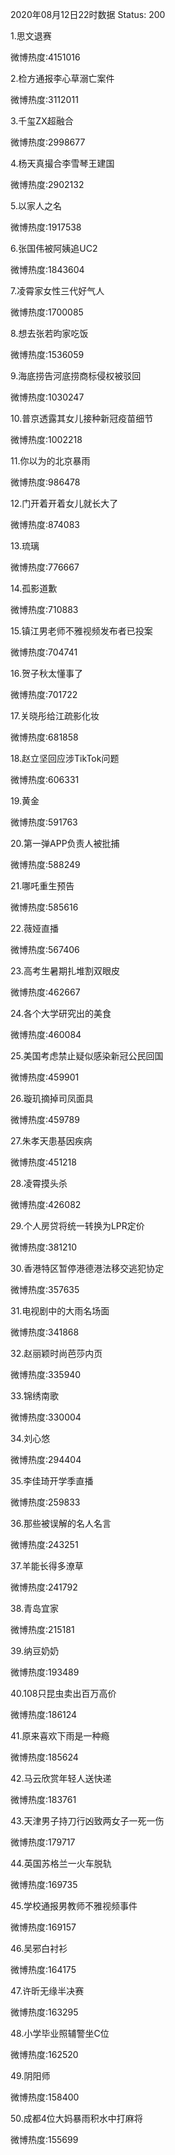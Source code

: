 2020年08月12日22时数据
Status: 200

1.思文退赛

微博热度:4151016

2.检方通报李心草溺亡案件

微博热度:3112011

3.千玺ZX超融合

微博热度:2998677

4.杨天真撮合李雪琴王建国

微博热度:2902132

5.以家人之名

微博热度:1917538

6.张国伟被阿姨追UC2

微博热度:1843604

7.凌霄家女性三代好气人

微博热度:1700085

8.想去张若昀家吃饭

微博热度:1536059

9.海底捞告河底捞商标侵权被驳回

微博热度:1030247

10.普京透露其女儿接种新冠疫苗细节

微博热度:1002218

11.你以为的北京暴雨

微博热度:986478

12.门开着开着女儿就长大了

微博热度:874083

13.琉璃

微博热度:776667

14.孤影道歉

微博热度:710883

15.镇江男老师不雅视频发布者已投案

微博热度:704741

16.贺子秋太懂事了

微博热度:701722

17.关晓彤给江疏影化妆

微博热度:681858

18.赵立坚回应涉TikTok问题

微博热度:606331

19.黄金

微博热度:591763

20.第一弹APP负责人被批捕

微博热度:588249

21.哪吒重生预告

微博热度:585616

22.薇娅直播

微博热度:567406

23.高考生暑期扎堆割双眼皮

微博热度:462667

24.各个大学研究出的美食

微博热度:460084

25.美国考虑禁止疑似感染新冠公民回国

微博热度:459901

26.璇玑摘掉司凤面具

微博热度:459789

27.朱孝天患基因疾病

微博热度:451218

28.凌霄摸头杀

微博热度:426082

29.个人房贷将统一转换为LPR定价

微博热度:381210

30.香港特区暂停港德港法移交逃犯协定

微博热度:357635

31.电视剧中的大雨名场面

微博热度:341868

32.赵丽颖时尚芭莎内页

微博热度:335940

33.锦绣南歌

微博热度:330004

34.刘心悠

微博热度:294404

35.李佳琦开学季直播

微博热度:259833

36.那些被误解的名人名言

微博热度:243251

37.羊能长得多潦草

微博热度:241792

38.青岛宜家

微博热度:215181

39.纳豆奶奶

微博热度:193489

40.108只昆虫卖出百万高价

微博热度:186124

41.原来喜欢下雨是一种瘾

微博热度:185624

42.马云欣赏年轻人送快递

微博热度:183761

43.天津男子持刀行凶致两女子一死一伤

微博热度:179717

44.英国苏格兰一火车脱轨

微博热度:169735

45.学校通报男教师不雅视频事件

微博热度:169157

46.吴邪白衬衫

微博热度:164175

47.许昕无缘半决赛

微博热度:163295

48.小学毕业照辅警坐C位

微博热度:162520

49.阴阳师

微博热度:158400

50.成都4位大妈暴雨积水中打麻将

微博热度:155699

